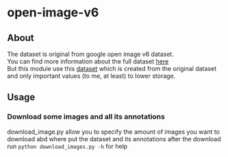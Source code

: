 # open-image-v6
## About
The dataset is original from google open image v6 dataset. <br>
You can find more information about the full dataset [here](https://opensource.google/projects/open-images-dataset) <br>
But this module use this [dataset]() which is created from the original dataset and 
only important values (to me, at least) to lower storage.
## Usage
### Download some images and all its annotations
download_image.py allow you to specify the amount of images you want to download
abd where put the dataset and its annotations after the download<br>
run `python download_images.py -h` for help